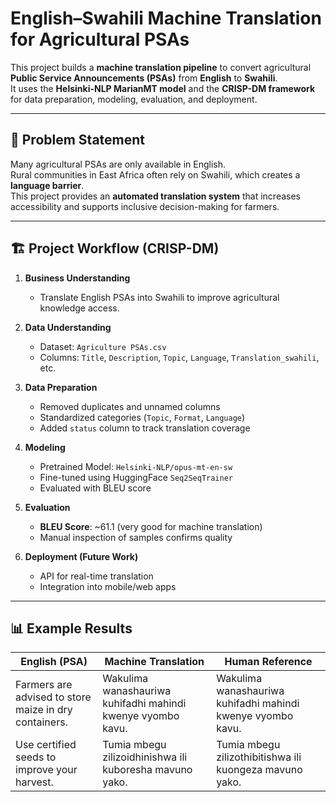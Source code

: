 #  English–Swahili Machine Translation for Agricultural PSAs

This project builds a **machine translation pipeline** to convert agricultural **Public Service Announcements (PSAs)** from **English** to **Swahili**.  
It uses the **Helsinki-NLP MarianMT model** and the **CRISP-DM framework** for data preparation, modeling, evaluation, and deployment.

---

## 🚜 Problem Statement
Many agricultural PSAs are only available in English.  
Rural communities in East Africa often rely on Swahili, which creates a **language barrier**.  
This project provides an **automated translation system** that increases accessibility and supports inclusive decision-making for farmers.

---

## 🏗️ Project Workflow (CRISP-DM)

1. **Business Understanding**  
   - Translate English PSAs into Swahili to improve agricultural knowledge access.  

2. **Data Understanding**  
   - Dataset: `Agriculture PSAs.csv`  
   - Columns: `Title`, `Description`, `Topic`, `Language`, `Translation_swahili`, etc.  

3. **Data Preparation**  
   - Removed duplicates and unnamed columns  
   - Standardized categories (`Topic`, `Format`, `Language`)  
   - Added `status` column to track translation coverage  

4. **Modeling**  
   - Pretrained Model: `Helsinki-NLP/opus-mt-en-sw`  
   - Fine-tuned using HuggingFace `Seq2SeqTrainer`  
   - Evaluated with BLEU score  

5. **Evaluation**  
   - **BLEU Score**: ~61.1 (very good for machine translation)  
   - Manual inspection of samples confirms quality  

6. **Deployment (Future Work)**  
   - API for real-time translation  
   - Integration into mobile/web apps  

---

## 📊 Example Results

| English (PSA) | Machine Translation | Human Reference |
|---------------|---------------------|-----------------|
| Farmers are advised to store maize in dry containers. | Wakulima wanashauriwa kuhifadhi mahindi kwenye vyombo kavu. | Wakulima wanashauriwa kuhifadhi mahindi kwenye vyombo kavu. |
| Use certified seeds to improve your harvest. | Tumia mbegu zilizoidhinishwa ili kuboresha mavuno yako. | Tumia mbegu zilizothibitishwa ili kuongeza mavuno yako. |




